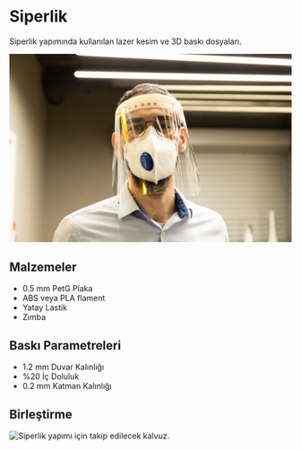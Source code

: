 # Siperlik
Siperlik yapımında kullanılan lazer kesim ve 3D baskı dosyaları.



![Siperlik](siperlik.jpg)






## Malzemeler

* 0.5 mm PetG Plaka
* ABS veya PLA flament
* Yatay Lastik
* Zımba


## Baskı Parametreleri
* 1.2 mm Duvar Kalınlığı
* %20 İç Doluluk
* 0.2 mm Katman Kalınlığı





## Birleştirme



![Siperlik yapımı için takip edilecek kalvuz.](SiperlikBirlestirmeKlavuzu.jpg)
